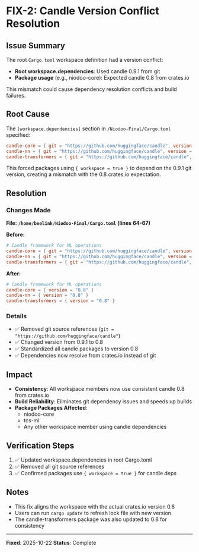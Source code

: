 # FIX-2: Candle Version Conflict Resolution

## Issue Summary
The root `Cargo.toml` workspace definition had a version conflict:
- **Root workspace.dependencies**: Used candle 0.9.1 from git
- **Package usage** (e.g., niodoo-core): Expected candle 0.8 from crates.io

This mismatch could cause dependency resolution conflicts and build failures.

## Root Cause
The `[workspace.dependencies]` section in `/Niodoo-Final/Cargo.toml` specified:
```toml
candle-core = { git = "https://github.com/huggingface/candle", version = "0.9.1" }
candle-nn = { git = "https://github.com/huggingface/candle", version = "0.9.1" }
candle-transformers = { git = "https://github.com/huggingface/candle", version = "0.9.1" }
```

This forced packages using `{ workspace = true }` to depend on the 0.9.1 git version, creating a mismatch with the 0.8 crates.io expectation.

## Resolution

### Changes Made
**File: `/home/beelink/Niodoo-Final/Cargo.toml` (lines 64-67)**

**Before:**
```toml
# Candle framework for ML operations
candle-core = { git = "https://github.com/huggingface/candle", version = "0.9.1" }
candle-nn = { git = "https://github.com/huggingface/candle", version = "0.9.1" }
candle-transformers = { git = "https://github.com/huggingface/candle", version = "0.9.1" }
```

**After:**
```toml
# Candle framework for ML operations
candle-core = { version = "0.8" }
candle-nn = { version = "0.8" }
candle-transformers = { version = "0.8" }
```

### Details
- ✅ Removed git source references (`git = "https://github.com/huggingface/candle"`)
- ✅ Changed version from 0.9.1 to 0.8
- ✅ Standardized all candle packages to version 0.8
- ✅ Dependencies now resolve from crates.io instead of git

## Impact
- **Consistency**: All workspace members now use consistent candle 0.8 from crates.io
- **Build Reliability**: Eliminates git dependency issues and speeds up builds
- **Package Packages Affected**:
  - niodoo-core
  - tcs-ml
  - Any other workspace member using candle dependencies

## Verification Steps
1. ✅ Updated workspace.dependencies in root Cargo.toml
2. ✅ Removed all git source references
3. ✅ Confirmed packages use `{ workspace = true }` for candle deps

## Notes
- This fix aligns the workspace with the actual crates.io version 0.8
- Users can run `cargo update` to refresh lock file with new version
- The candle-transformers package was also updated to 0.8 for consistency

---
**Fixed**: 2025-10-22
**Status**: Complete
